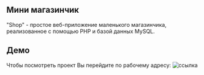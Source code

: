 ## Мини магазинчик

"Shop" - простое веб-приложение маленького магазинчика, реализованное с помощью PHP и базой данных MySQL. 

## Демо

Чтобы посмотреть проект Вы перейдите по рабочему адресу: ![ссылка](https://eldos-1995.000webhostapp.com/shop-magazine/)
